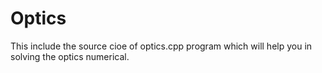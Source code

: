 # Optics
This include the source cioe of optics.cpp program which will help you in solving the optics numerical.
